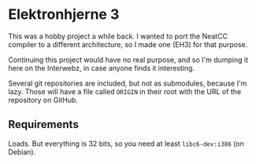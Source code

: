 # Elektronhjerne 3

This was a hobby project a while back.  I wanted to port the NeatCC compiler to
a different architecture, so I made one (EH3) for that purpose.

Continuing this project would have no real purpose, and so I'm dumping it here
on the Interwebz, in case anyone finds it interesting.

Several git repositories are included, but not as submodules, because I'm lazy.
Those will have a file called `ORIGIN` in their root with the URL of the
repository on GitHub.

## Requirements

Loads.  But everything is 32 bits, so you need at least `libc6-dev:i386` (on
Debian).
